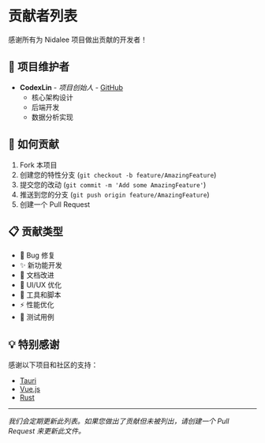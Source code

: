 # 贡献者列表

感谢所有为 Nidalee 项目做出贡献的开发者！

## 👑 项目维护者

- **CodexLin** - *项目创始人* - [GitHub](https://github.com/codexlin)
  - 核心架构设计
  - 后端开发
  - 数据分析实现

## 🤝 如何贡献

1. Fork 本项目
2. 创建您的特性分支 (`git checkout -b feature/AmazingFeature`)
3. 提交您的改动 (`git commit -m 'Add some AmazingFeature'`)
4. 推送到您的分支 (`git push origin feature/AmazingFeature`)
5. 创建一个 Pull Request

## 📋 贡献类型

- 🐛 Bug 修复
- ✨ 新功能开发
- 📝 文档改进
- 🎨 UI/UX 优化
- 🔧 工具和脚本
- ⚡ 性能优化
- 🧪 测试用例

## 💡 特别感谢

感谢以下项目和社区的支持：

- [Tauri](https://tauri.app/)
- [Vue.js](https://vuejs.org/)
- [Rust](https://www.rust-lang.org/)

---

*我们会定期更新此列表。如果您做出了贡献但未被列出，请创建一个 Pull Request 来更新此文件。*
